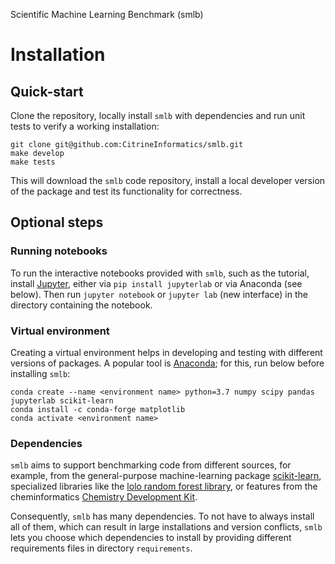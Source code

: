 
Scientific Machine Learning Benchmark (smlb)
# Installation

## Quick-start 

Clone the repository, locally install `smlb` with dependencies and run unit tests to verify a working installation:

```
git clone git@github.com:CitrineInformatics/smlb.git
make develop
make tests
```

This will download the `smlb` code repository, install a local developer version of the package and test its functionality for correctness.

## Optional steps

### Running notebooks

To run the interactive notebooks provided with `smlb`, such as the tutorial, install [Jupyter](https://jupyter.org/), either via `pip install jupyterlab` or via Anaconda (see below). Then run `jupyter notebook` or `jupyter lab` (new interface) in the directory containing the notebook.

### Virtual environment

Creating a virtual environment helps in developing and testing with different versions of packages. A popular tool is [Anaconda](https://www.anaconda.com/); for this, run below before installing `smlb`:

```
conda create --name <environment name> python=3.7 numpy scipy pandas jupyterlab scikit-learn
conda install -c conda-forge matplotlib
conda activate <environment name>
```

### Dependencies

`smlb` aims to support benchmarking code from different sources, for example, from the general-purpose machine-learning package [scikit-learn](https://scikit-learn.org/), specialized libraries like the [lolo random forest library](https://github.com/CitrineInformatics/lolo), or features from the cheminformatics [Chemistry Development Kit](https://github.com/cdk/cdk).

Consequently, `smlb` has many dependencies. To not have to always install all of them, which can result in large installations and version conflicts, `smlb` lets you choose which dependencies to install by providing different requirements files in directory `requirements`.
